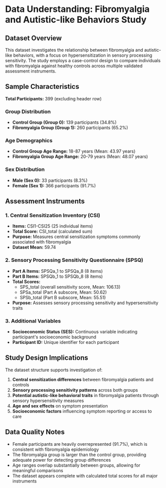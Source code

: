 # Data Understanding: Fibromyalgia and Autistic-like Behaviors Study

## Dataset Overview

This dataset investigates the relationship between fibromyalgia and autistic-like behaviors, with a focus on hypersensitization in sensory processing sensitivity. The study employs a case-control design to compare individuals with fibromyalgia against healthy controls across multiple validated assessment instruments.

## Sample Characteristics

**Total Participants:** 399 (excluding header row)

### Group Distribution
- **Control Group (Group 0):** 139 participants (34.8%)
- **Fibromyalgia Group (Group 1):** 260 participants (65.2%)

### Age Demographics
- **Control Group Age Range:** 18-87 years (Mean: 43.97 years)
- **Fibromyalgia Group Age Range:** 20-79 years (Mean: 48.07 years)

### Sex Distribution
- **Male (Sex 0):** 33 participants (8.3%)
- **Female (Sex 1):** 366 participants (91.7%)

## Assessment Instruments

### 1. Central Sensitization Inventory (CSI)
- **Items:** CSI1-CSI25 (25 individual items)
- **Total Score:** CSI_total (calculated sum)
- **Purpose:** Measures central sensitization symptoms commonly associated with fibromyalgia
- **Dataset Mean:** 59.74

### 2. Sensory Processing Sensitivity Questionnaire (SPSQ)
- **Part A Items:** SPSQa_1 to SPSQa_8 (8 items)
- **Part B Items:** SPSQb_1 to SPSQb_8 (8 items)
- **Total Scores:** 
  - SPS_total (overall sensitivity score, Mean: 106.13)
  - SPSa_total (Part A subscore, Mean: 50.62)
  - SPSb_total (Part B subscore, Mean: 55.51)
- **Purpose:** Assesses sensory processing sensitivity and hypersensitivity traits

### 3. Additional Variables
- **Socioeconomic Status (SES):** Continuous variable indicating participant's socioeconomic background
- **Participant ID:** Unique identifier for each participant

## Study Design Implications

The dataset structure supports investigation of:
1. **Central sensitization differences** between fibromyalgia patients and controls
2. **Sensory processing sensitivity patterns** across both groups
3. **Potential autistic-like behavioral traits** in fibromyalgia patients through sensory hypersensitivity measures
4. **Age and sex effects** on symptom presentation
5. **Socioeconomic factors** influencing symptom reporting or access to care

## Data Quality Notes

- Female participants are heavily overrepresented (91.7%), which is consistent with fibromyalgia epidemiology
- The fibromyalgia group is larger than the control group, providing adequate power for detecting group differences
- Age ranges overlap substantially between groups, allowing for meaningful comparisons
- The dataset appears complete with calculated total scores for all major instruments